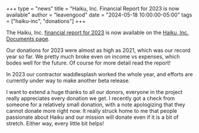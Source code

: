 +++
type = "news"
title = "Haiku, Inc. Financial Report for 2023 is now available"
author = "leavengood"
date = "2024-05-18 10:00:00-05:00"
tags = ["haiku-inc", "donations"]
+++

The Haiku, Inc. [financial report for 2023](https://www.haiku-inc.org/docs/haiku_inc-financial-report-2023.pdf)
is now available on the [Haiku, Inc. Documents page](https://www.haiku-inc.org/documents/).

Our donations for 2023 were almost as high as 2021, which was our record year so
far. We pretty much broke even on income vs expenses, which bodes well for the
future. Of course for more detail read the report!

In 2023 our contractor waddlesplash worked the whole year, and efforts are
currently under way to make another beta release.

I want to extend a huge thanks to all our donors, everyone in the project really
appreciates every donation we get. I recently got a check from someone for a
relatively small donation, with a note apologizing that they cannot donate more
right now. It really struck home to me that people passionate about Haiku and
our mission will donate even if it is a bit of stretch. Either way, every little
bit helps!
